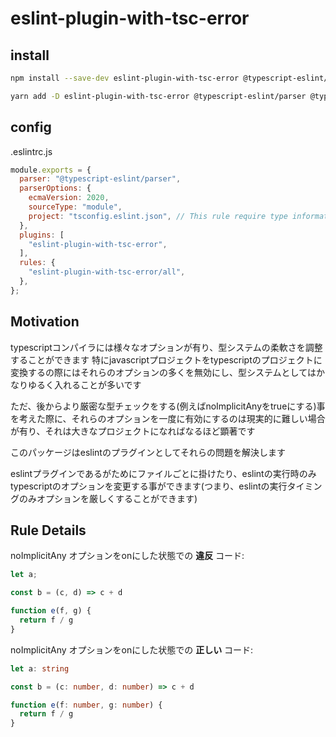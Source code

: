 # eslint-plugin-with-tsc-error

## install

```bash
npm install --save-dev eslint-plugin-with-tsc-error @typescript-eslint/parser @typescript-eslint/eslint-plugin
```

```bash
yarn add -D eslint-plugin-with-tsc-error @typescript-eslint/parser @typescript-eslint/eslint-plugin
```

## config
.eslintrc.js
```js
module.exports = {
  parser: "@typescript-eslint/parser",
  parserOptions: {
    ecmaVersion: 2020,
    sourceType: "module",
    project: "tsconfig.eslint.json", // This rule require type information
  },
  plugins: [
    "eslint-plugin-with-tsc-error",
  ],
  rules: {
    "eslint-plugin-with-tsc-error/all",
  },
};
```


## Motivation

typescriptコンパイラには様々なオプションが有り、型システムの柔軟さを調整することができます
特にjavascriptプロジェクトをtypescriptのプロジェクトに変換するの際にはそれらのオプションの多くを無効にし、型システムとしてはかなりゆるく入れることが多いです

ただ、後からより厳密な型チェックをする(例えばnoImplicitAnyをtrueにする)事を考えた際に、それらのオプションを一度に有効にするのは現実的に難しい場合が有り、それは大きなプロジェクトになればなるほど顕著です

このパッケージはeslintのプラグインとしてそれらの問題を解決します

eslintプラグインであるがためにファイルごとに掛けたり、eslintの実行時のみtypescriptのオプションを変更する事ができます(つまり、eslintの実行タイミングのみオプションを厳しくすることができます)

## Rule Details

 noImplicitAny オプションをonにした状態での **違反** コード:

```ts
let a;

const b = (c, d) => c + d

function e(f, g) {
  return f / g
}
```

 noImplicitAny オプションをonにした状態での **正しい** コード:

```ts
let a: string

const b = (c: number, d: number) => c + d

function e(f: number, g: number) {
  return f / g
}
```
